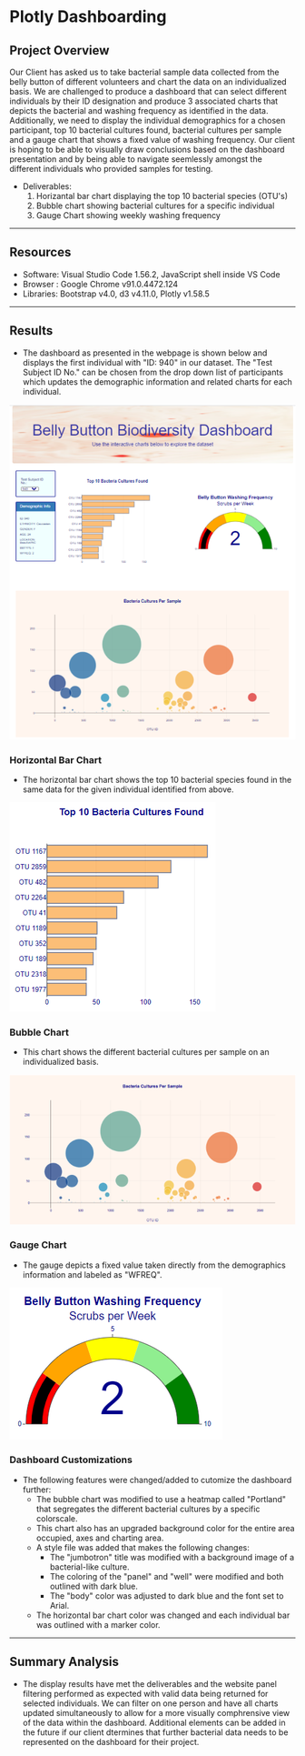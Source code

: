 # Plotly Dashboarding


## Project Overview

Our Client has asked us to take bacterial sample data collected from the belly button of different volunteers and chart the data on an individualized basis. We are challenged to produce a dashboard that can select different individuals by their ID designation and produce 3 associated charts that depicts the bacterial and washing frequency as identified in the data. Additionally, we need to display the individual demographics for a chosen participant, top 10 bacterial cultures found, bacterial cultures per sample and a gauge chart that shows a fixed value of washing frequency. Our client is hoping to be able to visually draw conclusions based on the dashboard presentation and by being able to navigate seemlessly amongst the different individuals who provided samples for testing.

- Deliverables:
  1. Horizantal bar chart displaying the top 10 bacterial species (OTU's)
  2. Bubble chart showing bacterial cultures for a specific individual
  3. Gauge Chart showing weekly washing frequency
------------------------------------------------------------------------------------------------------------

## Resources
- Software: Visual Studio Code 1.56.2, JavaScript shell inside VS Code
- Browser : Google Chrome v91.0.4472.124 
- Libraries: Bootstrap v4.0, d3 v4.11.0, Plotly v1.58.5
------------------------------------------------------------------------------------------------------------

## Results

- The dashboard as presented in the webpage is shown below and displays the first individual with "ID: 940" in our dataset. The "Test Subject ID No." can be chosen from the drop down list of participants which updates the demographic information and related charts for each individual.

![Website](/static/images/dashboard.png)

### Horizontal Bar Chart
- The horizontal bar chart shows the top 10 bacterial species found in the same data for the given individual identified from above.

![Website](static/images/hbar.png)

### Bubble Chart
- This chart shows the different bacterial cultures per sample on an individualized basis.

![Website](static/images/bubble.png)

### Gauge Chart
- The gauge depicts a fixed value taken directly from the demographics information and labeled as "WFREQ".

![Website](static/images/gauge.png)

### Dashboard Customizations

- The following features were changed/added to cutomize the dashboard further:
  - The bubble chart was modified to use a heatmap called "Portland" that segregates the different bacterial cultures by a specific colorscale.
  - This chart also has an upgraded background color for the entire area occupied, axes and charting area.
  - A style file was added that makes the following changes:
    - The "jumbotron" title was modified with a background image of a bacterial-like culture.
    - The coloring of the "panel" and "well" were modified and both outlined with dark blue.
    - The "body" color was adjusted to dark blue and the font set to Arial.
  - The horizontal bar chart color was changed and each individual bar was outlined with a marker color.

------------------------------------------------------------------------------------------------------------

## Summary Analysis

- The display results have met the deliverables and the website panel filtering performed as expected with valid data being returned for selected individuals. We can filter on one person and have all charts updated simultaneously to allow for a more visually comphrensive view of the data within the dashboard. Additional  elements can be added in the future if our client dtermines that further bacterial data needs to be represented on the dashboard for their project. 